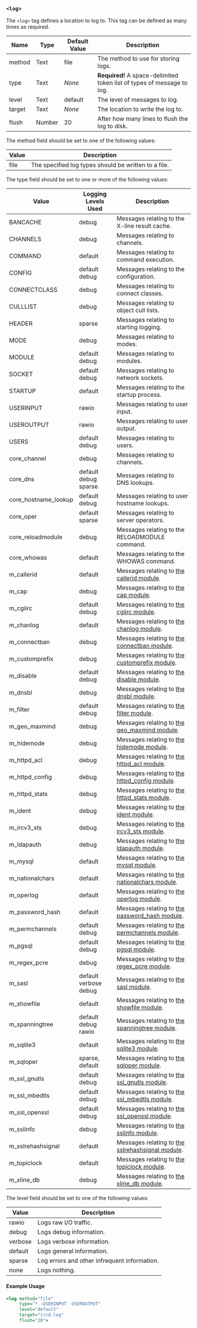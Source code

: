 <!-- This file contains a page fragment. Any changes will affect all pages that include it. -->

### `<log>`

The `<log>` tag defines a location to log to. This tag can be defined as many times as required.

Name   | Type   | Default Value | Description
------ | ------ | ------------- | -----------
method | Text   | file          | The method to use for storing logs.
type   | Text   | *None*        | **Required!** A space-delimited token list of types of message to log.
level  | Text   | default       | The level of messages to log.
target | Text   | *None*        | The location to write the log to.
flush  | Number | 20            | After how many lines to flush the log to disk.

The method field should be set to one of the following values:

Value | Description
----- | -----------
file  | The specified log types should be written to a file.

The type field should be set to one or more of the following values:

Value                | Logging Levels Used         | Description
-------------------- | --------------------------- | -----------
BANCACHE             | debug                       | Messages relating to the X-line result cache.
CHANNELS             | debug                       | Messages relating to channels.
COMMAND              | default                     | Messages relating to command execution.
CONFIG               | default<br>debug            | Messages relating to the configuration.
CONNECTCLASS         | debug                       | Messages relating to connect classes.
CULLLIST             | debug                       | Messages relating to object cull lists.
HEADER               | sparse                      | Messages relating to starting logging.
MODE                 | debug                       | Messages relating to modes.
MODULE               | default<br>debug            | Messages relating to modules.
SOCKET               | default<br>debug            | Messages relating to network sockets.
STARTUP              | default                     | Messages relating to the startup process.
USERINPUT            | rawio                       | Messages relating to user input.
USEROUTPUT           | rawio                       | Messages relating to user output.
USERS                | default<br>debug            | Messages relating to users.
core_channel         | debug                       | Messages relating to channels.
core_dns             | default<br>debug<br>sparse  | Messages relating to DNS lookups.
core_hostname_lookup | default<br>debug            | Messages relating to user hostname lookups.
core_oper            | default<br>sparse           | Messages relating to server operators.
core_reloadmodule    | debug                       | Messages relating to the RELOADMODULE command.
core_whowas          | default                     | Messages relating to the WHOWAS command.
m_callerid           | default                     | Messages relating to [the callerid module](/3/modules/callerid).
m_cap                | debug                       | Messages relating to [the cap module](/3/modules/cap).
m_cgiirc             | default<br>debug            | Messages relating to [the cgiirc module](/3/modules/cgiirc).
m_chanlog            | default                     | Messages relating to [the chanlog module](/3/modules/chanlog).
m_connectban         | debug                       | Messages relating to [the connectban module](/3/modules/connectban).
m_customprefix       | debug                       | Messages relating to [the customprefix module](/3/modules/customprefix).
m_disable            | default<br>debug            | Messages relating to [the disable module](/3/modules/disable).
m_dnsbl              | debug                       | Messages relating to [the dnsbl module](/3/modules/dnsbl).
m_filter             | default<br>debug            | Messages relating to [the filter module](/3/modules/filter).
m_geo_maxmind        | debug                       | Messages relating to [the geo_maxmind module](/3/modules/geo_maxmind).
m_hidemode           | debug                       | Messages relating to [the hidemode module](/3/modules/hidemode).
m_httpd_acl          | debug                       | Messages relating to [the httpd_acl module](/3/modules/httpd_acl).
m_httpd_config       | debug                       | Messages relating to [the httpd_config module](/3/modules/httpd_config).
m_httpd_stats        | debug                       | Messages relating to [the httpd_stats module](/3/modules/httpd_stats).
m_ident              | debug                       | Messages relating to [the ident module](/3/modules/ident).
m_ircv3_sts          | debug                       | Messages relating to [the ircv3_sts module](/3/modules/ircv3_sts).
m_ldapauth           | debug                       | Messages relating to [the ldapauth module](/3/modules/ldapauth).
m_mysql              | default                     | Messages relating to [the mysql module](/3/modules/mysql).
m_nationalchars      | default                     | Messages relating to [the nationalchars module](/3/modules/nationalchars).
m_operlog            | default                     | Messages relating to [the operlog module](/3/modules/operlog).
m_password_hash      | default                     | Messages relating to [the password_hash module](/3/modules/password_hash).
m_permchannels       | default<br>debug            | Messages relating to [the permchannels module](/3/modules/permchannels).
m_pgsql              | default<br>debug            | Messages relating to [the pgsql module](/3/modules/pgsql).
m_regex_pcre         | debug                       | Messages relating to [the regex_pcre module](/3/modules/regex_pcre).
m_sasl               | default<br>verbose<br>debug | Messages relating to [the sasl module](/3/modules/sasl).
m_showfile           | default                     | Messages relating to [the showfile module](/3/modules/showfile).
m_spanningtree       | default<br>debug<br>rawio   | Messages relating to [the spanningtree module](/3/modules/spanningtree).
m_sqlite3            | default                     | Messages relating to [the sqlite3 module](/3/modules/sqlite3).
m_sqloper            | sparse, default             | Messages relating to [the sqloper module](/3/modules/sqloper).
m_ssl_gnutls         | default<br>debug            | Messages relating to [the ssl_gnutls module](/3/modules/ssl_gnutls).
m_ssl_mbedtls        | default<br>debug            | Messages relating to [the ssl_mbedtls module](/3/modules/ssl_mbedtls).
m_ssl_openssl        | default<br>debug            | Messages relating to [the ssl_openssl module](/3/modules/ssl_openssl).
m_sslinfo            | debug                       | Messages relating to [the sslinfo module](/3/modules/sslinfo).
m_sslrehashsignal    | default                     | Messages relating to [the sslrehashsignal module](/3/modules/sslrehashsignal).
m_topiclock          | default                     | Messages relating to [the topiclock module](/3/modules/topiclock).
m_xline_db           | debug                       | Messages relating to [the xline_db module](/3/modules/xline_db).

The level field should be set to one of the following values:

Value   | Description
------- | -----------
rawio   | Logs raw I/O traffic.
debug   | Logs debug information.
verbose | Logs verbose information.
default | Logs general information.
sparse  | Log errors and other infrequent information.
none    | Logs nothing.

#### Example Usage

```xml
<log method="file"
     type="* -USERINPUT -USEROUTPUT"
     level="default"
     target="ircd.log"
     flush="20">
```
